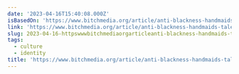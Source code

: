 ```yaml
---
date: '2023-04-16T15:40:08.000Z'
isBasedOn: 'https://www.bitchmedia.org/article/anti-blackness-handmaids-tale'
link: 'https://www.bitchmedia.org/article/anti-blackness-handmaids-tale'
slug: 2023-04-16-httpswwwbitchmediaorgarticleanti-blackness-handmaids-tale
tags:
  - culture
  - identity
title: 'https://www.bitchmedia.org/article/anti-blackness-handmaids-tale'
---
```


